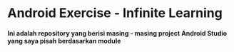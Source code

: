 # Android Exercise - Infinite Learning

#### Ini adalah repository yang berisi masing - masing project Android Studio yang saya pisah berdasarkan module
